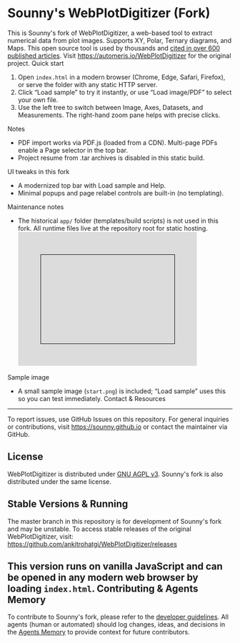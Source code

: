 Sounny's WebPlotDigitizer (Fork)
=================================

This is Sounny's fork of WebPlotDigitizer, a web-based tool to extract numerical data from plot images. Supports XY, Polar, Ternary diagrams, and Maps. This open source tool is used by thousands and [cited in over 600 published articles](https://scholar.google.com/scholar?as_vis=1&q=WebPlotDigitizer&hl=en&as_sdt=0,44). Visit https://automeris.io/WebPlotDigitizer for the original project.
Quick start
1. Open `index.html` in a modern browser (Chrome, Edge, Safari, Firefox), or serve the folder with any static HTTP server.
2. Click “Load sample” to try it instantly, or use “Load image/PDF” to select your own file.
3. Use the left tree to switch between Image, Axes, Datasets, and Measurements. The right-hand zoom pane helps with precise clicks.

Notes
- PDF import works via PDF.js (loaded from a CDN). Multi-page PDFs enable a Page selector in the top bar.
- Project resume from .tar archives is disabled in this static build.

UI tweaks in this fork
- A modernized top bar with Load sample and Help.
- Minimal popups and page relabel controls are built-in (no templating).

Maintenance notes
- The historical `app/` folder (templates/build scripts) is not used in this fork. All runtime files live at the repository root for static hosting.
![WebPlotDigitizer Screenshot](screenshot.png?raw=true "WebPlotDigitizer")


Sample image
- A small sample image (`start.png`) is included; “Load sample” uses this so you can test immediately.
Contact & Resources
-------------------

To report issues, use GitHub Issues on this repository. For general inquiries or contributions, visit https://sounny.github.io or contact the maintainer via GitHub.

License
-------

WebPlotDigitizer is distributed under [GNU AGPL v3](https://www.gnu.org/licenses/agpl-3.0.en.html). Sounny's fork is also distributed under the same license.

Stable Versions & Running
-------------------------

The master branch in this repository is for development of Sounny's fork and may be unstable. To access stable releases of the original WebPlotDigitizer, visit: https://github.com/ankitrohatgi/WebPlotDigitizer/releases

This version runs on vanilla JavaScript and can be opened in any modern web browser by loading `index.html`.
Contributing & Agents Memory
---------------------------

To contribute to Sounny's fork, please refer to the [developer guidelines](DEVELOPER_GUIDELINES.md). All agents (human or automated) should log changes, ideas, and decisions in the [Agents Memory](agents.md) to provide context for future contributors.
